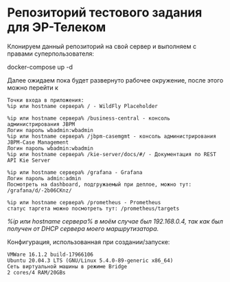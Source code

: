 # Репозиторий тестового задания для ЭР-Телеком
Клонируем данный репозиторий на свой сервер и выполняем с правами суперпользователя:

  docker-compose up -d

Далее ожидаем пока будет развернуто рабочее окружение, после этого можно перейти к

```
Точки входа в приложения:
%ip или hostname сервера% / - WildFly Placeholder 

%ip или hostname сервера% /business-central - консоль администрирования JBPM 
Логин пароль wbadmin:wbadmin
%ip или hostname сервера% /jbpm-casemgmt - консоль администрирования JBPM-Case Management
Логин пароль wbadmin:wbadmin
%ip или hostname сервера% /kie-server/docs/#/ - Документация по REST API Kie Server

%ip или hostname сервера% /grafana - Grafana 
Логин пароль admin:admin
Посмотреть на dashboard, подгружаемый при деплое, можно тут: /grafana/d/-2b06CKnz/

%ip или hostname сервера% /prometheus - Prometheus
статус таргета можно посмотреть тут: /prometheus/targets
```
*%ip или hostname сервера% в моём случае был 192.168.0.4, так как был получен от DHCP сервера моего маршрутизатора.*


Конфигурация, использованная при создании/запуске:
```
VMWare 16.1.2 build-17966106
Ubuntu 20.04.3 LTS (GNU/Linux 5.4.0-89-generic x86_64)
Сеть виртуальной машины в режиме Bridge
2 cores/4 RAM/20GBs
```
